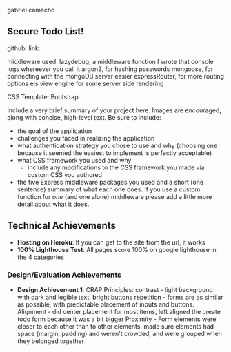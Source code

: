 gabriel camacho

## Secure Todo List!

github:
link:

middleware used:
lazydebug, a middleware function I wrote that console logs whereever you call it
argon2, for hashing passwords
mongoose, for connecting with the mongoDB server easier
expressRouter, for more routing options
ejs view engine for some server side rendering

CSS Template: Bootstrap

Include a very brief summary of your project here. Images are encouraged, along with concise, high-level text. Be sure to include:

- the goal of the application
- challenges you faced in realizing the application
- what authentication strategy you chose to use and why (choosing one because it seemed the easiest to implement is perfectly acceptable)
- what CSS framework you used and why
  - include any modifications to the CSS framework you made via custom CSS you authored
- the five Express middleware packages you used and a short (one sentence) summary of what each one does. If you use a custom function for _one_ (and one alone) middleware please
  add a little more detail about what it does.

## Technical Achievements

- **Hosting on Heroku**: If you can get to the site from the url, it works
- **100% Lighthouse Test**: All pages score 100% on google lighthouse in the 4 categories

### Design/Evaluation Achievements

- **Design Achievement 1**:
  CRAP Principles:
  contrast - light background with dark and legible text, bright buttons
  repetition - forms are as similar as possible, with predictable placement of inputs and buttons.
  Alignment - did center placement for most items, left aligned the create todo form because it was a bit bigger
  Proximity - Form elements were closer to each other than to other elements, made sure elements had space (margin, padding) and weren't crowded, and were grouped when they belonged together
